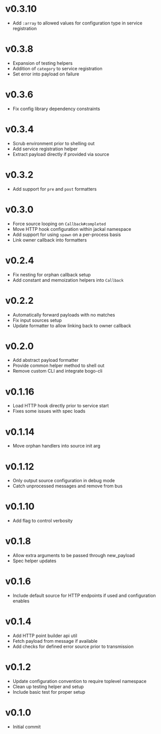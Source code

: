 # v0.3.10
* Add `:array` to allowed values for configuration type in service registration

# v0.3.8
* Expansion of testing helpers
* Addition of `category` to service registration
* Set error into payload on failure

# v0.3.6
* Fix config library dependency constraints

# v0.3.4
* Scrub environment prior to shelling out
* Add service registration helper
* Extract payload directly if provided via source

# v0.3.2
* Add support for `pre` and `post` formatters

# v0.3.0
* Force source looping on `Callback#completed`
* Move HTTP hook configuration within jackal namespace
* Add support for using `spawn` on a per-process basis
* Link owner callback into formatters

# v0.2.4
* Fix nesting for orphan callback setup
* Add constant and memoization helpers into `Callback`

# v0.2.2
* Automatically forward payloads with no matches
* Fix input sources setup
* Update formatter to allow linking back to owner callback

# v0.2.0
* Add abstract payload formatter
* Provide common helper method to shell out
* Remove custom CLI and integrate bogo-cli

# v0.1.16
* Load HTTP hook directly prior to service start
* Fixes some issues with spec loads

# v0.1.14
* Move orphan handlers into source init arg

# v0.1.12
* Only output source configuration in debug mode
* Catch unprocessed messages and remove from bus

# v0.1.10
* Add flag to control verbosity

# v0.1.8
* Allow extra arguments to be passed through new_payload
* Spec helper updates

# v0.1.6
* Include default source for HTTP endpoints if used and configuration enables

# v0.1.4
* Add HTTP point builder api util
* Fetch payload from message if available
* Add checks for defined error source prior to transmission

# v0.1.2
* Update configuration convention to require toplevel namespace
* Clean up testing helper and setup
* Include basic test for proper setup

# v0.1.0
* Initial commit
